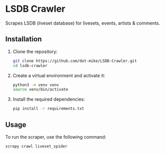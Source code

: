 # LSDB Crawler

Scrapes LSDB (liveset database) for livesets, events, artists & comments.

## Installation

1. Clone the repository:
    ```sh
    git clone https://github.com/dot-mike/LSDB-Crawler.git
    cd lsdb-crawler
    ```

2. Create a virtual environment and activate it:
    ```sh
    python3 -m venv venv
    source venv/bin/activate
    ```

3. Install the required dependencies:
    ```sh
    pip install -r requirements.txt
    ```

## Usage

To run the scraper, use the following command:
```sh
scrapy crawl liveset_spider
```
